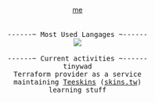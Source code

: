 <p align="center">
    <a href="https://theobori.vercel.app">me</a><br>
    <br>
    <br>
  <samp>
    ------~ Most Used Langages ~------
  </samp>
  <br>
 
  <img src="https://github-readme-stats.vercel.app/api/top-langs?username=theobori&langs_count=10&hide=makefile&hide_border=true&include_all_commits=true&count_private=true&layout=compact&card_width=1&theme=graywhite&custom_title=%20">
  <br>
  <br>
 
  <samp>
  ------~ Current activities ~------
  </samp>
  <br>
  
  <samp>
   tinywad
    <br>
    Terraform provider as a service
    <br>
    maintaining <a href=https://github.com/Teeskins>Teeskins</a> (<a href="https://skins.tw">skins.tw</a>)
    <br>
    learning stuff
  </samp>
</p>
